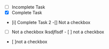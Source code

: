 - [ ] Incomplete Task
- [x] Complete Task
- [i] Complete Task 2
-[] Not a checkbox
-[ ] Not a checkbox
lksdjflsdf - [ ] not a checkbox
- [ ]not a checkbox